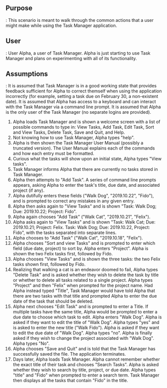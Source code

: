 ## Purpose
: This scenario is meant to walk through the common actions that a user might make while using the Task Manager application.

## User
: User Alpha, a user of Task Manager. Alpha is just starting to use Task Manager and plans on experimenting with all of its functionality.

## Assumptions
: It is assumed that Task Manager is in a good working state that provides feedback sufficient for Alpha to correct themself when using the application incorrectly (for example, setting a task due on February 30, a non-existent date). It is assumed that Alpha has access to a keyboard and can interact with the Task Manager via a command line prompt. It is assumed that Alpha is the only user of the Task Manager (no separate logins are provided).

1. Alpha loads Task Manager and is shown a welcome screen with a list of possible commands to type in: View Tasks, Add Task, Edit Task, Sort and View Tasks, Delete Task, Save and Quit, and Help. 
2. Not knowing how to use Task Manager, Alpha types "help".
3. Alpha is then shown the Task Manager User Manual (possibly a truncated version). The User Manual explains each of the commands and how each entry must be formatted. 
4. Curious what the tasks will show upon an initial state, Alpha types "View tasks".
5. Task Manager informs Alpha that there are currently no tasks stored in Task Manager. 
6. Alpha then attempts to "Add Task". A series of command line prompts appears, asking Alpha to enter the task's title, due date, and associated project (if any).
7. Alpha dutifully enters these fields ("Walk Dog", "2019.10.22", "Fido"), and is prompted to correct any mistakes in any given entry. 
8. Alpha then asks again to "View Tasks" and is shown "Task: Walk Dog; Due: 2019.10.22; Project: Fido".
9. Alpha again chooses "Add Task" ("Walk Cat", "2019.10.21", "Felix").
10. Alpha asks again to "View Tasks" and is shown "Task: Walk Cat; Due: 2019.10.21; Project: Felix. Task: Walk Dog; Due: 2019.10.22, Project: Fido", with the tasks separated into separate lines. 
11. Alpha chooses to "Add Task" ("Walk Cat", "2019.10.18", "Felix").
12. Alpha chooses "Sort and view Tasks" and is prompted to enter which field (due date, project) to sort by. Alpha enters "Project". Alpha is shown the two Felix tasks first, followed by Fido. 
13. Alpha chooses "View Tasks" and is shown the three tasks: the two Felix tasks shown first, followed by Fido. 
14. Realizing that walking a cat is an endeavor doomed to fail, Alpha types "Delete Task" and is asked whether they wish to delete the task by title or whether to delete all tasks related to a single project. Alpha types "Project" and then "Felix" when prompted for the project name. Had Alpha instead typed "Title", Task Manager would have told Alpha that there are two tasks with that title and prompted Alpha to enter the due date of the task that should be deleted.
15. Alpha next chooses "Edit Task" and is prompted to enter a Title. If multiple tasks have the same title, Alpha would be prompted to enter a due date to choose which task to edit. Alpha enters "Walk Dog". Alpha is asked if they want to edit the title of "Walk Dog". Alpha types "yes" and is asked to enter the new title ("Walk Fido"). Alpha is asked if they want to edit the due date of "Walk Dog". Alpha types "no". Alpha is finally asked if they wish to change the project associated with "Walk Dog". Alpha types "No". 
16. Alpha chooses "Save and Quit" and is told that the Task Manager has successfully saved the file. The application terminates. 
17. Days later, Alpha loads Task Manager. Alpha cannot remember whether the exact title of their task and chooses "Search Tasks". Alpha is asked whether they wish to search by title, project, or due date. Alpha types "title" and "Fido" when prompted to enter a search term. Task Manager then displays all the tasks that contain "Fido" in the title. 
